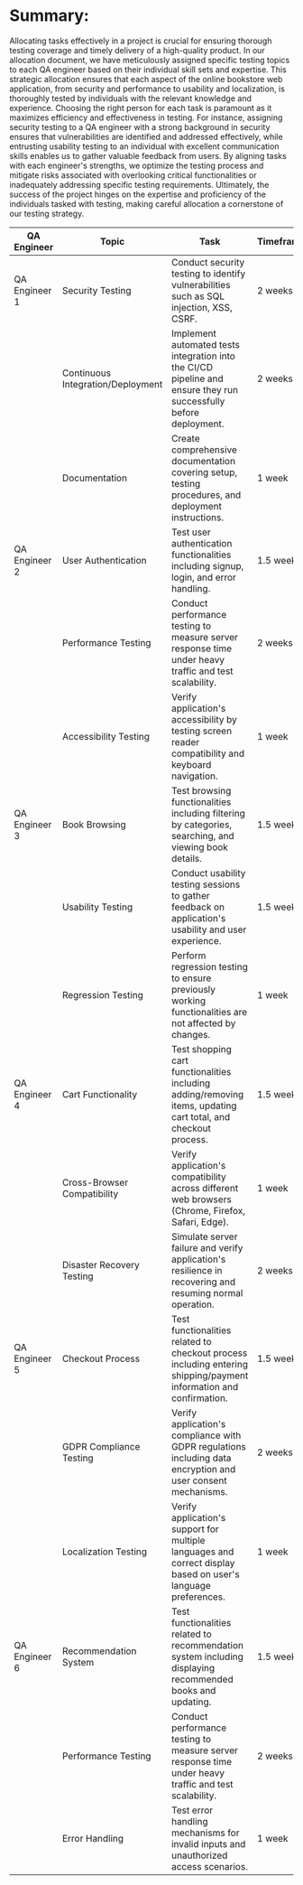 # Summary:

Allocating tasks effectively in a project is crucial for ensuring thorough testing coverage and timely delivery of a high-quality product. In our allocation document, we have meticulously assigned specific testing topics to each QA engineer based on their individual skill sets and expertise. This strategic allocation ensures that each aspect of the online bookstore web application, from security and performance to usability and localization, is thoroughly tested by individuals with the relevant knowledge and experience. Choosing the right person for each task is paramount as it maximizes efficiency and effectiveness in testing. For instance, assigning security testing to a QA engineer with a strong background in security ensures that vulnerabilities are identified and addressed effectively, while entrusting usability testing to an individual with excellent communication skills enables us to gather valuable feedback from users. By aligning tasks with each engineer's strengths, we optimize the testing process and mitigate risks associated with overlooking critical functionalities or inadequately addressing specific testing requirements. Ultimately, the success of the project hinges on the expertise and proficiency of the individuals tasked with testing, making careful allocation a cornerstone of our testing strategy.

| QA Engineer   | Topic                                | Task                                                                                                             | Timeframe | Tools                        | Justification                                                                                                                                          |
|---------------|--------------------------------------|------------------------------------------------------------------------------------------------------------------|-----------|------------------------------|--------------------------------------------------------------------------------------------------------------------------------------------------------|
| QA Engineer 1 | Security Testing                     | Conduct security testing to identify vulnerabilities such as SQL injection, XSS, CSRF.                            | 2 weeks   | OWASP ZAP, Burp Suite       | Proficiency in security testing and use of specialized tools.                                                                                           |
|               | Continuous Integration/Deployment    | Implement automated tests integration into the CI/CD pipeline and ensure they run successfully before deployment. | 2 weeks   | Jenkins, Selenium           | Extensive experience in test automation and CI/CD configuration.                                                                                       |
|               | Documentation                       | Create comprehensive documentation covering setup, testing procedures, and deployment instructions.              | 1 week    | Confluence, Markdown        | Proficient in technical writing and producing clear documentation.                                                                                      |
| QA Engineer 2 | User Authentication                 | Test user authentication functionalities including signup, login, and error handling.                           | 1.5 weeks | Postman, Cypress            | Expertise in API testing and end-to-end testing.                                                                                                       |
|               | Performance Testing                 | Conduct performance testing to measure server response time under heavy traffic and test scalability.             | 2 weeks   | Apache JMeter, New Relic    | Experience in performance testing and use of performance monitoring tools.                                                                              |
|               | Accessibility Testing               | Verify application's accessibility by testing screen reader compatibility and keyboard navigation.              | 1 week    | Axe, Wave Accessibility Tool| Strong understanding of accessibility standards and attention to detail.                                                                                |
| QA Engineer 3 | Book Browsing                       | Test browsing functionalities including filtering by categories, searching, and viewing book details.            | 1.5 weeks | Selenium, Postman           | Solid background in frontend and backend testing, suitable for comprehensive validation.                                                                 |
|               | Usability Testing                   | Conduct usability testing sessions to gather feedback on application's usability and user experience.             | 1.5 weeks | UserTesting.com, UsabilityHub| Excellent communication skills and experience in interacting with users for feedback collection.                                                       |
|               | Regression Testing                  | Perform regression testing to ensure previously working functionalities are not affected by changes.              | 1 week    | Selenium, TestNG            | Experience in regression testing and ability to write robust test scripts.                                                                               |
| QA Engineer 4 | Cart Functionality                  | Test shopping cart functionalities including adding/removing items, updating cart total, and checkout process.    | 1.5 weeks | Cypress, Selenium           | Extensive experience in frontend testing and automation, suitable for complex user interactions.                                                       |
|               | Cross-Browser Compatibility         | Verify application's compatibility across different web browsers (Chrome, Firefox, Safari, Edge).                | 1 week    | BrowserStack, CrossBrowserTesting | Strong background in cross-browser testing and proficiency in using testing platforms.                                                                   |
|               | Disaster Recovery Testing           | Simulate server failure and verify application's resilience in recovering and resuming normal operation.         | 2 weeks   | Docker, Kubernetes          | Experience in containerization and orchestration technologies, suitable for simulating server failures.                                                |
| QA Engineer 5 | Checkout Process                    | Test functionalities related to checkout process including entering shipping/payment information and confirmation. | 1.5 weeks | Selenium, Mailosaur         | Expertise in end-to-end testing and automation for validating checkout workflows.                                                                       |
|               | GDPR Compliance Testing             | Verify application's compliance with GDPR regulations including data encryption and user consent mechanisms.      | 2 weeks   | Burp Suite, GDPR Cookie Consent | Strong understanding of data privacy regulations and experience in security testing tools.                                                              |
|               | Localization Testing                | Verify application's support for multiple languages and correct display based on user's language preferences.    | 1 week    | Selenium, BrowserStack      | Experience in internationalization testing and proficiency in testing language-specific functionalities.                                                |
| QA Engineer 6 | Recommendation System               | Test functionalities related to recommendation system including displaying recommended books and updating.       | 1.5 weeks | Postman, Cypress            | Expertise in API testing and end-to-end testing, suitable for comprehensive validation.                                                                 |
|               | Performance Testing                 | Conduct performance testing to measure server response time under heavy traffic and test scalability.             | 2 weeks   | Apache JMeter, New Relic    | Experience in performance testing and use of performance monitoring tools.                                                                              |
|               | Error Handling                      | Test error handling mechanisms for invalid inputs and unauthorized access scenarios.                             | 1 week    | Selenium, Postman           | Experience in backend and API testing, suitable for validating error handling mechanisms.                                                               |
